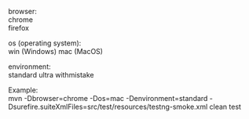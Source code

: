 browser:  
chrome  
firefox  

os (operating system):  
win (Windows)
mac (MacOS)

environment:  
standard
ultra
withmistake

Example:  
mvn -Dbrowser=chrome -Dos=mac -Denvironment=standard -Dsurefire.suiteXmlFiles=src/test/resources/testng-smoke.xml clean test